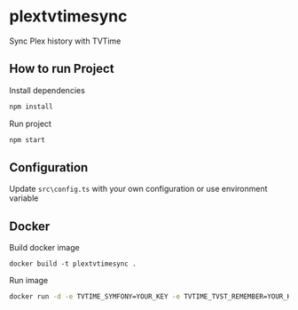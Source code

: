 # plextvtimesync
Sync Plex history with TVTime
## How to run Project
Install dependencies
```bash
npm install
```
Run project
```bash
npm start
```
## Configuration
Update `src\config.ts` with your own configuration or use environment variable

## Docker

Build docker image
```
docker build -t plextvtimesync .
```

Run image 

```bash
docker run -d -e TVTIME_SYMFONY=YOUR_KEY -e TVTIME_TVST_REMEMBER=YOUR_KEY -e PLEX_BASE_URL=http://YOUR_BASE_URL -e PLEX_TOKEN=YOUR_TOKEN --name plextvtimesync plextvtimesync
```